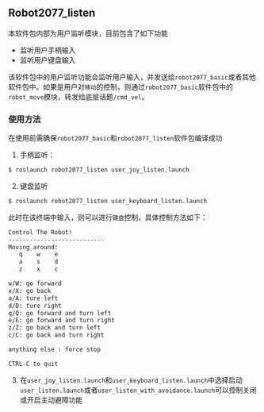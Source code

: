 ## Robot2077_listen

本软件包内部为用户监听模块，目前包含了如下功能

- 监听用户手柄输入
- 监听用户键盘输入

该软件包中的用户监听功能会监听用户输入，并发送给`robot2077_basic`或者其他软件包中。如果是用户对`移动`的控制，则通过`robot2077_basic`软件包中的`robot_move`模块，转发给底层话题`/cmd_vel`。

### 使用方法

在使用前需确保`robot2077_basic`和`robot2077_listen`软件包编译成功

1. 手柄监听：

```sh
$ roslaunch robot2077_listen user_joy_listen.launch
```

2. 键盘监听

```sh
$ roslaunch robot2077_listen user_keyboard_listen.launch
```

此时在该终端中输入，则可以进行`键盘`控制，具体控制方法如下：

```txt
Control The Robot!
---------------------------
Moving around:
   q    w    e
   a    s    d
   z    x    c

w/W: go forward
x/X: go back
a/A: ture left
d/D: ture right
q/Q: go forward and turn left
e/E: go forward and turn right
z/Z: go back and turn left
c/C: go back and turn right

anything else : force stop

CTRL-C to quit
```

3. 在`user_joy_listen.launch`和`user_keyboard_listen.launch`中选择启动`user_listen.launch`或者`user_listen_with_avoidance.launch`可以控制关闭或开启主动避障功能